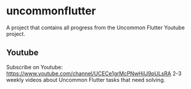 # uncommonflutter

A project that contains all progress from the Uncommon Flutter Youtube project.

## Youtube

Subscribe on Youtube: https://www.youtube.com/channel/UCECe1grMcPNwHjlJ9pULsRA
2-3 weekly videos about Uncommon Flutter tasks that need solving.
